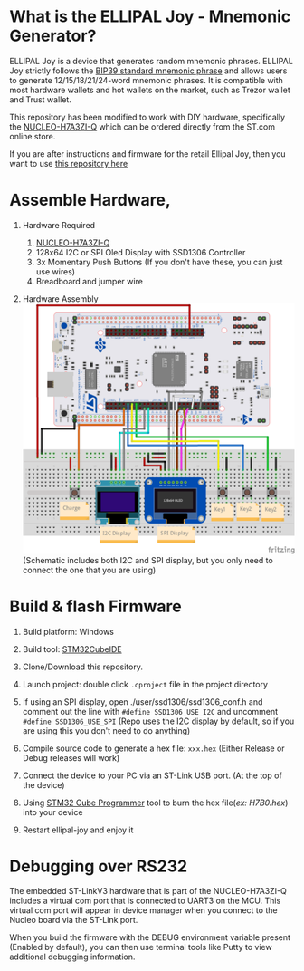 # What is the ELLIPAL Joy - Mnemonic Generator?

ELLIPAL Joy is a device that generates random mnemonic phrases. ELLIPAL Joy strictly follows the [BIP39 standard mnemonic phrase](https://www.ellipal.com/blogs/support/mnemonic-generation) and allows users to generate 12/15/18/21/24-word mnemonic phrases. It is compatible with most hardware wallets and hot wallets on the market, such as Trezor wallet and Trust wallet.

This repository has been modified to work with DIY hardware, specifically the [NUCLEO-H7A3ZI-Q](https://www.st.com/en/evaluation-tools/nucleo-h7a3zi-q.html) which can be ordered directly from the ST.com online store. 

If you are after instructions and firmware for the retail Ellipal Joy, then you want to use [this repository here](https://github.com/3rdIteration/ellipal-joy)

# Assemble Hardware, 

1. Hardware Required
    1. [NUCLEO-H7A3ZI-Q](https://www.st.com/en/evaluation-tools/nucleo-h7a3zi-q.html)
    2. 128x64 I2C or SPI Oled Display with SSD1306 Controller
    3. 3x Momentary Push Buttons (If you don't have these, you can just use wires)
    4. Breadboard and jumper wire
    
2. Hardware Assembly
![hardware_schematic](schematic/Ellipal-Joy-Nucleo_bb.png) (Schematic includes both I2C and SPI display, but you only need to connect the one that you are using)

# Build & flash Firmware

1. Build platform: Windows

2. Build tool: [STM32CubeIDE](https://www.st.com/en/development-tools/stm32cubeide.html#get-software)

3. Clone/Download this repository. 

4. Launch project: double click `.cproject` file in the project directory

5. If using an SPI display, open ./user/ssd1306/ssd1306_conf.h and comment out the line with `#define SSD1306_USE_I2C` and uncomment `#define SSD1306_USE_SPI` (Repo uses the I2C display by default, so if you are using this you don't need to do anything)

6. Compile source code to generate a hex file: `xxx.hex` (Either Release or Debug releases will work)

7. Connect the device to your PC via an ST-Link USB port. (At the top of the device)

8. Using [STM32 Cube Programmer](https://www.st.com/en/development-tools/stm32cubeprog.html) tool to burn the hex file(*ex: H7B0.hex*) into your device

9. Restart ellipal-joy and enjoy it

# Debugging over RS232
The embedded ST-LinkV3 hardware that is part of the NUCLEO-H7A3ZI-Q includes a virtual com port that is connected to UART3 on the MCU. This virtual com port will appear in device manager when you connect to the Nucleo board via the ST-Link port. 

When you build the firmware with the DEBUG environment variable present (Enabled by default), you can then use terminal tools like Putty to view additional debugging information.
